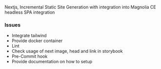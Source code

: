 Nextjs, Incremental Static Site Generation with integration into Magnolia CE headless SPA integration

### Issues

* Integrate tailwind
* Provide docker container
* Lint
* Check usage of next image, head and link in storybook
* Pre-Commit hook
* Provide documentation on how to setup